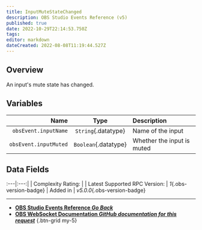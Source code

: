 ```yaml
---
title: InputMuteStateChanged
description: OBS Studio Events Reference (v5)
published: true
date: 2022-10-29T22:14:53.750Z
tags: 
editor: markdown
dateCreated: 2022-08-08T11:19:44.527Z
---
```


## Overview
An input's mute state has changed.

## Variables
Name | Type | Description | 
----:|:----:|:------------|
`obsEvent.inputName` | `String`{.datatype} | Name of the input
`obsEvent.inputMuted` | `Boolean`{.datatype} | Whether the input is muted

## Data Fields
:---|:---:|
| Complexity Rating: | <span class="stars stars--2"></span>
| Latest Supported RPC Version: | *1*{.obs-version-badge}
| Added in | *v5.0.0*{.obs-version-badge}

---

- [<i class="mdi mdi-chevron-left"></i>**OBS Studio Events Reference *Go Back***](/Broadcasters/OBS/Events)
- [<i class="mdi mdi-github"></i> **OBS WebSocket Documentation *GitHub documentation for this request***](https://github.com/obsproject/obs-websocket/blob/master/docs/generated/protocol.md#inputmutestatechanged)
{.btn-grid my-5}